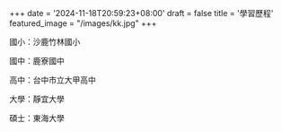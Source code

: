 +++
date = '2024-11-18T20:59:23+08:00'
draft = false
title = '學習歷程'
featured_image = "/images/kk.jpg"
+++

國小：沙鹿竹林國小

國中：鹿寮國中

高中：台中市立大甲高中

大學：靜宜大學

碩士：東海大學
